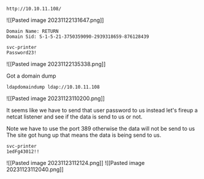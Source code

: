 
```
http://10.10.11.108/
```
![[Pasted image 20231122131647.png]]

```
Domain Name: RETURN                                                                                  
Domain Sid: S-1-5-21-3750359090-2939318659-876128439
```


```
svc-printer
Password23!
```
![[Pasted image 20231122135338.png]]

Got a domain dump
```
ldapdomaindump ldap://10.10.11.108
```
![[Pasted image 20231123110200.png]]

It seems like we have to send that user password to us instead let's fireup a netcat listener and see if the data is send to us or not.

Note we have to use the port 389 otherwise the data will not be send to us
The site got hung up that means the data is being send to us.
```
svc-printer
1edFg43012!!
```
![[Pasted image 20231123112124.png]]
![[Pasted image 20231123112040.png]]